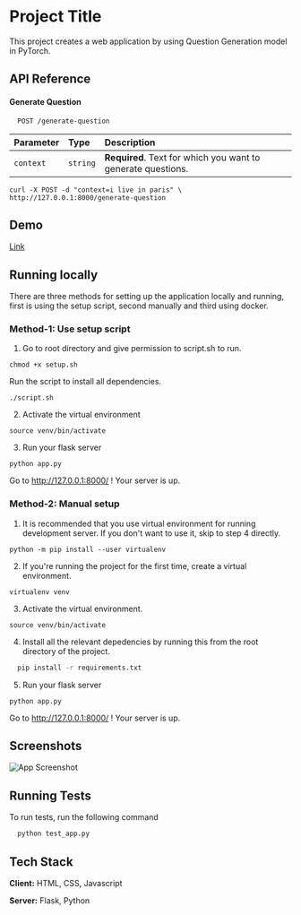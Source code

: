 
# Project Title

This project creates a web application by using Question Generation model in PyTorch.

## API Reference

#### Generate Question

```http
  POST /generate-question
```

| Parameter | Type     | Description                |
| :-------- | :------- | :------------------------- |
| `context` | `string` | **Required**. Text for which you want to generate questions. |


```
curl -X POST -d "context=i live in paris" \
http://127.0.0.1:8000/generate-question
```

## Demo


[Link](https://drive.google.com/file/d/1FodjJiVC4Bkrkp-_hoM1KaRhZCtNCOIE/view?usp=sharing)

## Running locally

There are three methods for setting up the application locally and running, first is using the setup script, second manually and third using docker.

### Method-1: Use setup script

1. Go to root directory and give permission to script.sh to run.

```
chmod +x setup.sh
```

Run the script to install all dependencies.

```
./script.sh
```

2. Activate the virtual environment

```
source venv/bin/activate
```

3. Run your flask server

```
python app.py
```

Go to http://127.0.0.1:8000/ ! Your server is up.

### Method-2: Manual setup

1. It is recommended that you use virtual environment for running development server. If you don't want to use it, skip to step 4 directly.

```
python -m pip install --user virtualenv
```

2. If you're running the project for the first time, create a virtual environment.

```
virtualenv venv
```

3. Activate the virtual environment.

```
source venv/bin/activate
```

4. Install all the relevant depedencies by running this from the root directory of the project.
```bash
  pip install -r requirements.txt  
```

5. Run your flask server

```
python app.py
```

Go to http://127.0.0.1:8000/ ! Your server is up.

## Screenshots

![App Screenshot](https://i.imgur.com/hi98NmU.jpeg)


## Running Tests

To run tests, run the following command

```python
  python test_app.py
```


## Tech Stack

**Client:** HTML, CSS, Javascript

**Server:** Flask, Python

